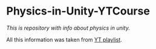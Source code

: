 # Physics-in-Unity-YTCourse
*This is repository with info about physics in unity.*

All this information was taken from [YT playlist](https://www.youtube.com/playlist?list=PL8C4SmiVZY0wUFQrUXKQCS3BhRk2MIs8v).
